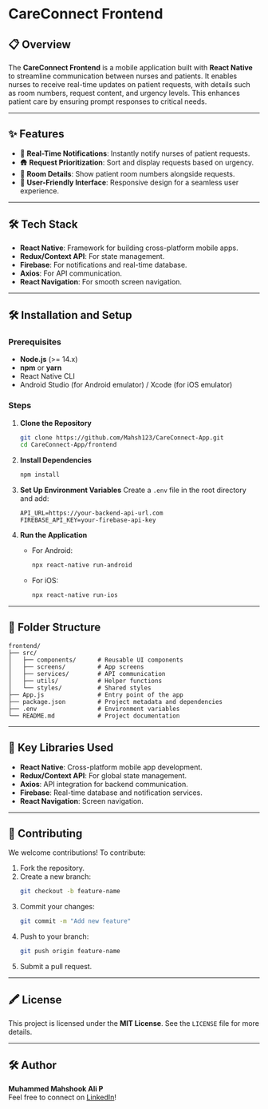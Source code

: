 # CareConnect Frontend

## 📋 Overview
The **CareConnect Frontend** is a mobile application built with **React Native** to streamline communication between nurses and patients. It enables nurses to receive real-time updates on patient requests, with details such as room numbers, request content, and urgency levels. This enhances patient care by ensuring prompt responses to critical needs.

---

## ✨ Features
- 📱 **Real-Time Notifications**: Instantly notify nurses of patient requests.
- 🛖 **Request Prioritization**: Sort and display requests based on urgency.
- 🏥 **Room Details**: Show patient room numbers alongside requests.
- 🎨 **User-Friendly Interface**: Responsive design for a seamless user experience.

---

## 🛠️ Tech Stack
- **React Native**: Framework for building cross-platform mobile apps.
- **Redux/Context API**: For state management.
- **Firebase**: For notifications and real-time database.
- **Axios**: For API communication.
- **React Navigation**: For smooth screen navigation.

---

## 🛠️ Installation and Setup

### Prerequisites
- **Node.js** (>= 14.x)
- **npm** or **yarn**
- React Native CLI
- Android Studio (for Android emulator) / Xcode (for iOS emulator)

### Steps

1. **Clone the Repository**
   ```bash
   git clone https://github.com/Mahsh123/CareConnect-App.git
   cd CareConnect-App/frontend
   ```

2. **Install Dependencies**
   ```bash
   npm install
   ```

3. **Set Up Environment Variables**
   Create a `.env` file in the root directory and add:
   ```env
   API_URL=https://your-backend-api-url.com
   FIREBASE_API_KEY=your-firebase-api-key
   ```

4. **Run the Application**
   - For Android:
     ```bash
     npx react-native run-android
     ```
   - For iOS:
     ```bash
     npx react-native run-ios
     ```

---

## 📂 Folder Structure
```plaintext
frontend/
├── src/
│   ├── components/      # Reusable UI components
│   ├── screens/         # App screens
│   ├── services/        # API communication
│   ├── utils/           # Helper functions
│   └── styles/          # Shared styles
├── App.js               # Entry point of the app
├── package.json         # Project metadata and dependencies
├── .env                 # Environment variables
└── README.md            # Project documentation
```

---

## 📱 Key Libraries Used
- **React Native**: Cross-platform mobile app development.
- **Redux/Context API**: For global state management.
- **Axios**: API integration for backend communication.
- **Firebase**: Real-time database and notification services.
- **React Navigation**: Screen navigation.

---

## 🌟 Contributing
We welcome contributions! To contribute:
1. Fork the repository.
2. Create a new branch:
   ```bash
   git checkout -b feature-name
   ```
3. Commit your changes:
   ```bash
   git commit -m "Add new feature"
   ```
4. Push to your branch:
   ```bash
   git push origin feature-name
   ```
5. Submit a pull request.

---

## 🖍️ License
This project is licensed under the **MIT License**. See the `LICENSE` file for more details.

---

## 🛠️ Author
**Muhammed Mahshook Ali P**  
Feel free to connect on [LinkedIn](https://www.linkedin.com/in/your-linkedin-profile/)!
